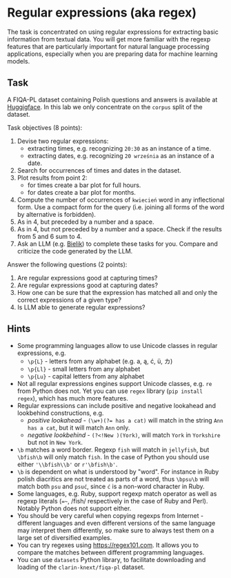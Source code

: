 # Regular expressions (aka regex)

The task is concentrated on using regular expressions for extracting basic information from textual data. 
You will get more familiar with the regexp features that are particularly important for natural language processing applications, especially when you are preparing data for machine learning models.

## Task

A FIQA-PL dataset containing Polish questions and answers is available at [Huggigface](https://huggingface.co/datasets/clarin-knext/fiqa-pl).
In this lab we only concentrate on the `corpus` split of the dataset.

Task objectives (8 points):

1. Devise two regular expressions:
   * extracting times, e.g. recognizing `20:30` as an instance of a time.
   * extracting dates, e.g. recognizing `20 września` as an instance of a date.
2. Search for occurrences of times and dates in the dataset.
3. Plot results from point 2:
   * for times create a bar plot for full hours.
   * for dates create a bar plot for months.
4. Compute the number of occurrences of `kwiecień` word in any inflectional form. Use a compact form for the query (i.e. joining all forms of the word by alternative is forbidden).
5. As in 4, but preceded by a number and a space.
6. As in 4, but not preceded by a number and a space. Check if the results from 5 and 6 sum to 4.
7. Ask an LLM (e.g. [Bielik](https://chat.bielik.ai/)) to complete these tasks for you. Compare and criticize the code generated by the LLM.


Answer the following questions (2 points):
1. Are regular expressions good at capturing times?
2. Are regular expressions good at capturing dates?
3. How one can be sure that the expression has matched all and only the correct expressions of a given type?
4. Is LLM able to generate regular expressions?

## Hints

* Some programming languages allow to use Unicode classes in regular expressions, e.g.
  * `\p{L}` - letters from any alphabet (e.g. a, ą, ć, ü, カ)
  * `\p{Ll}` - small letters from any alphabet
  * `\p{Lu}` - capital letters from any alphabet
* Not all regular expressions engines support Unicode classes, e.g. `re` from Python does not.
  Yet you can use `regex` library (`pip install regex`), which has much more features.
* Regular expressions can include positive and negative lookahead and lookbehind constructions, e.g.
  * *positive lookahead* - `(\w+)(?= has a cat)` will match in the string `Ann has a cat`, but it will match `Ann` only.
  * *negative lookbehind* - `(?<!New )(York)`, will match `York` in `Yorkshire` but not in `New York`.
* `\b` matches a word border. Regexp `fish` will match in `jellyfish`, but `\bfish\b` will only match `fish`.
  In the case of Python you should use either `'\\bfish\\b'` or `r'\bfish\b'`.
* `\b` is dependent on what is understood by "word". For instance in Ruby polish diacritics are not treated as parts of
  a word, thus `\bpsu\b` will match both `psu` and `psuć`, since `ć` is a non-word character in Ruby.
* Some languages, e.g. Ruby, support regexp match operator as well as regexp literals (`=~`, /fish/ respectively 
  in the case of Ruby and Perl). Notably Python does not support either.
* You should be very careful when copying regexps from Internet - different languages and even different versions of the
  same language may interpret them differently, so make sure to always test them on a large set of diversified examples.
* You can try regexes using https://regex101.com. It allows you to compare the matches between different programming languages.
* You can use `datasets` Python library, to facilitate downloading and loading of the `clarin-knext/fiqa-pl` dataset.
